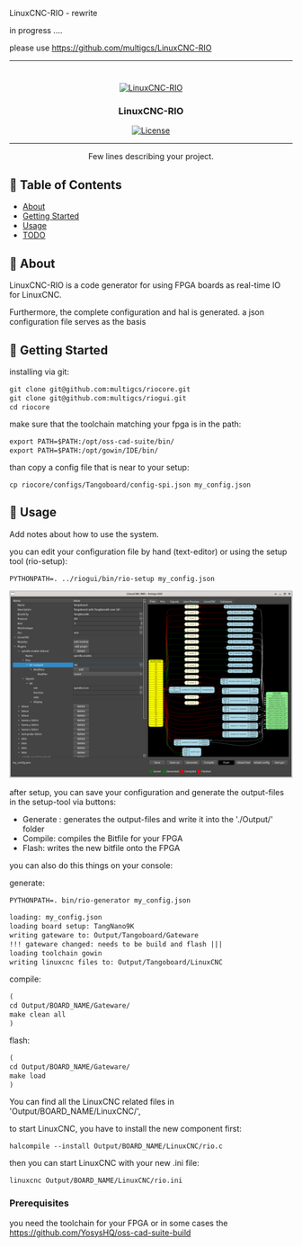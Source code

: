 LinuxCNC-RIO - rewrite

in progress ....

please use https://github.com/multigcs/LinuxCNC-RIO

---


# 

<p align="center">
  <a href="" rel="noopener">
 <img width=200px height=200px src="https://i.imgur.com/6wj0hh6.jpg" alt="LinuxCNC-RIO"></a>
</p>

<h3 align="center">LinuxCNC-RIO</h3>

<div align="center">

  [![License](https://img.shields.io/badge/license-GPL2-blue.svg)](/LICENSE)

</div>

---

<p align="center"> Few lines describing your project.
    <br> 
</p>

## 📝 Table of Contents
- [About](#about)
- [Getting Started](#getting_started)
- [Usage](#usage)
- [TODO](../TODO.md)

## 🧐 About <a name = "about"></a>

LinuxCNC-RIO is a code generator for using FPGA boards as real-time IO for LinuxCNC.

Furthermore, the complete configuration and hal is generated.
a json configuration file serves as the basis


## 🏁 Getting Started <a name = "getting_started"></a>

installing via git:
```
git clone git@github.com:multigcs/riocore.git
git clone git@github.com:multigcs/riogui.git
cd riocore
```

make sure that the toolchain matching your fpga is in the path:
```
export PATH=$PATH:/opt/oss-cad-suite/bin/
export PATH=$PATH:/opt/gowin/IDE/bin/
```

than copy a config file that is near to your setup:
```
cp riocore/configs/Tangoboard/config-spi.json my_config.json
```

## 🎈 Usage <a name="usage"></a>
Add notes about how to use the system.

you can edit your configuration file by hand (text-editor) or using the setup tool (rio-setup):
```
PYTHONPATH=. ../riogui/bin/rio-setup my_config.json
```

![basic setup](./doc/images/basic_setup.png)


after setup, you can save your configuration and generate the output-files in the setup-tool via buttons:

* Generate : generates the output-files and write it into the './Output/' folder
* Compile: compiles the Bitfile for your FPGA
* Flash: writes the new bitfile onto the FPGA

you can also do this things on your console:

generate:
```
PYTHONPATH=. bin/rio-generator my_config.json
```
```
loading: my_config.json
loading board setup: TangNano9K
writing gateware to: Output/Tangoboard/Gateware
!!! gateware changed: needs to be build and flash |||
loading toolchain gowin
writing linuxcnc files to: Output/Tangoboard/LinuxCNC
```
compile:
```
(
cd Output/BOARD_NAME/Gateware/
make clean all
)
```

flash:
```
(
cd Output/BOARD_NAME/Gateware/
make load
)
```

You can find all the LinuxCNC related files in 'Output/BOARD_NAME/LinuxCNC/',

to start LinuxCNC, you have to install the new component first:
```
halcompile --install Output/BOARD_NAME/LinuxCNC/rio.c
```

then you can start LinuxCNC with your new .ini file:
```
linuxcnc Output/BOARD_NAME/LinuxCNC/rio.ini
```



### Prerequisites
you need the toolchain for your FPGA or in some cases the https://github.com/YosysHQ/oss-cad-suite-build


